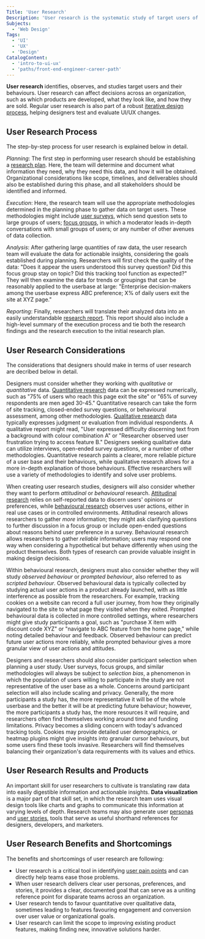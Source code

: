 ```yaml
---
Title: 'User Research'
Description: 'User research is the systematic study of target users of a product or interface to understand their behaviours, needs, and motivations.'
Subjects:
  - 'Web Design'
Tags:
  - 'UI'
  - 'UX'
  - 'Design'
CatalogContent:
  - 'intro-to-ui-ux'
  - 'paths/front-end-engineer-career-path'
---
```


**User research** identifies, observes, and studies target users and their behaviours. User research can affect decisions across an organization, such as which products are developed, what they look like, and how they are sold. Regular user research is also part of a robust [iterative design process](https://www.codecademy.com/resources/docs/uiux/iterative-process), helping designers test and evaluate UI/UX changes.

## User Research Process

The step-by-step process for user research is explained below in detail.

_Planning_: The first step in performing user research should be establishing a [research plan](https://www.codecademy.com/resources/docs/uiux/research-plan). Here, the team will determine and document what information they need, why they need this data, and how it will be obtained. Organizational considerations like scope, timelines, and deliverables should also be established during this phase, and all stakeholders should be identified and informed.

_Execution_: Here, the research team will use the appropriate methodologies determined in the planning phase to gather data on target users. These methodologies might include [user surveys](https://codecademy.com/resources/docs/uiux/surveys), which send question sets to large groups of users; [focus groups](https://www.codecademy.com/resources/docs/uiux/focus-group), in which a moderator leads in-depth conversations with small groups of users; or any number of other avenues of data collection.

_Analysis_: After gathering large quantities of raw data, the user research team will evaluate the data for actionable insights, considering the goals established during planning. Researchers will first check the quality of the data: "Does it appear the users understood this survey question? Did this focus group stay on topic? Did this tracking tool function as expected?" They will then examine the data for trends or groupings that can be reasonably applied to the userbase at large: "Enterprise decision-makers among the userbase express ABC preference; X% of daily users exit the site at XYZ page."

_Reporting_: Finally, researchers will translate their analyzed data into an easily understandable [research report](https://www.codecademy.com/resources/docs/uiux/research-report). This report should also include a high-level summary of the execution process and tie both the research findings and the research execution to the initial research plan.

## User Research Considerations

The considerations that designers should make in terms of user research are decribed below in detail.

Designers must consider whether they working with _qualitative_ or _quantitative_ data. [Quantitative research](https://www.codecademy.com/resources/docs/uiux/quantitative-research) data can be expressed numerically, such as "75% of users who reach this page exit the site" or "65% of survey respondents are men aged 30-45." Quantitative research can take the form of site tracking, closed-ended survey questions, or behavioural assessment, among other methodologies. [Qualitative research](https://www.codecademy.com/resources/docs/uiux/qualitative-research) data typically expresses judgment or evaluation from individual respondents. A qualitative report might read, "User expressed difficulty discerning text from a background with colour combination A" or "Researcher observed user frustration trying to access feature B." Designers seeking qualitative data can utilize interviews, open-ended survey questions, or a number of other methodologies. Quantitative research paints a clearer, more reliable picture of a user base and their behaviours, while qualitative research allows for a more in-depth explanation of those behaviours. Effective researchers will use a variety of methodologies to identify and solve user problems.

When creating user research studies, designers will also consider whether they want to perform _attitudinal_ or _behavioural_ research. [Attitudinal research](https://www.codecademy.com/resources/docs/uiux/attitudinal-research) relies on self-reported data to discern users' opinions or preferences, while [behavioural research](https://www.codecademy.com/resources/docs/uiux/behavioral-research) observes user actions, either in real use cases or in controlled environments. Attitudinal research allows researchers to gather _more_ information; they might ask clarifying questions to further discussion in a focus group or include open-ended questions about reasons behind user preference in a survey. Behavioural research allows researchers to gather _reliable_ information; users may respond one way when considering a hypothetical but behave differently when using the product themselves. Both types of research can provide valuable insight in making design decisions.

Within behavioural research, designers must also consider whether they will study _observed behaviour_ or _prompted behaviour_, also referred to as _scripted behaviour_. Observed behavioural data is typically collected by studying actual user actions in a product already launched, with as little interference as possible from the researchers. For example, tracking cookies on a website can record a full user journey, from how they originally navigated to the site to what page they visited when they exited. Prompted behavioural data is collected in more controlled settings, where researchers might give study participants a goal, such as "purchase X item with discount code XYZ" or "navigate to ABC feature from the home page," while noting detailed behaviour and feedback. Observed behaviour can predict future user actions more reliably, while prompted behaviour gives a more granular view of user actions and attitudes.

Designers and researchers should also consider participant selection when planning a user study. User surveys, focus groups, and similar methodologies will always be subject to _selection bias_, a phenomenon in which the population of users willing to participate in the study are not representative of the user base as a whole. Concerns around participant selection will also include scaling and privacy. Generally, the more participants a study has, the more representative it will be of the whole userbase and the better it will be at predicting future behaviour; however, the more participants a study has, the more resources it will require, and researchers often find themselves working around time and funding limitations. Privacy becomes a sliding concern with today's advanced tracking tools. Cookies may provide detailed user demographics, or heatmap plugins might give insights into granular cursor behaviours, but some users find these tools invasive. Researchers will find themselves balancing their organization's data requirements with its values and ethics.

## User Research Results and Products

An important skill for user researchers to cultivate is translating raw data into easily digestible information and actionable insights. **Data visualization** is a major part of that skill set, in which the research team uses visual design tools like charts and graphs to communicate this information at varying levels of depth. Research teams may also generate user [personas](https://www.codecademy.com/resources/docs/uiux/persona) and [user stories](https://www.codecademy.com/resources/docs/uiux/user-story), tools that serve as useful shorthand references for designers, developers, and marketers.

## User Research Benefits and Shortcomings

The benefits and shortcomings of user research are following:

- User research is a critical tool in identifying [user pain points](https://www.codecademy.com/resources/docs/uiux/user-pain-points) and can directly help teams ease those problems.
- When user research delivers clear user personas, preferences, and stories, it provides a clear, documented goal that can serve as a uniting reference point for disparate teams across an organization.
- User research tends to favour quantitative over qualitative data, sometimes leading to features favouring engagement and conversion over user value or organizational goals.
- User research can limit the scope to improving existing product features, making finding new, innovative solutions harder.
